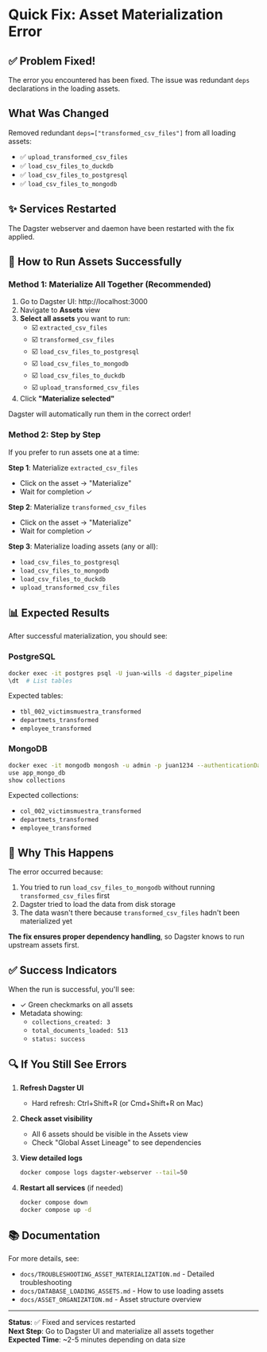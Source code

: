 # Quick Fix: Asset Materialization Error

## ✅ Problem Fixed!

The error you encountered has been fixed. The issue was redundant `deps` declarations in the loading assets.

## What Was Changed

Removed redundant `deps=["transformed_csv_files"]` from all loading assets:
- ✅ `upload_transformed_csv_files`
- ✅ `load_csv_files_to_duckdb`
- ✅ `load_csv_files_to_postgresql`
- ✅ `load_csv_files_to_mongodb`

## ✨ Services Restarted

The Dagster webserver and daemon have been restarted with the fix applied.

## 🚀 How to Run Assets Successfully

### Method 1: Materialize All Together (Recommended)

1. Go to Dagster UI: http://localhost:3000
2. Navigate to **Assets** view
3. **Select all assets** you want to run:
   - ☑️ `extracted_csv_files`
   - ☑️ `transformed_csv_files`
   - ☑️ `load_csv_files_to_postgresql`
   - ☑️ `load_csv_files_to_mongodb`
   - ☑️ `load_csv_files_to_duckdb`
   - ☑️ `upload_transformed_csv_files`
4. Click **"Materialize selected"**

Dagster will automatically run them in the correct order!

### Method 2: Step by Step

If you prefer to run assets one at a time:

**Step 1**: Materialize `extracted_csv_files`
- Click on the asset → "Materialize"
- Wait for completion ✓

**Step 2**: Materialize `transformed_csv_files`
- Click on the asset → "Materialize"
- Wait for completion ✓

**Step 3**: Materialize loading assets (any or all):
- `load_csv_files_to_postgresql`
- `load_csv_files_to_mongodb`
- `load_csv_files_to_duckdb`
- `upload_transformed_csv_files`

## 📊 Expected Results

After successful materialization, you should see:

### PostgreSQL
```bash
docker exec -it postgres psql -U juan-wills -d dagster_pipeline
\dt  # List tables
```

Expected tables:
- `tbl_002_victimsmuestra_transformed`
- `departmets_transformed`
- `employee_transformed`

### MongoDB
```bash
docker exec -it mongodb mongosh -u admin -p juan1234 --authenticationDatabase admin
use app_mongo_db
show collections
```

Expected collections:
- `col_002_victimsmuestra_transformed`
- `departmets_transformed`
- `employee_transformed`

## 🎯 Why This Happens

The error occurred because:
1. You tried to run `load_csv_files_to_mongodb` without running `transformed_csv_files` first
2. Dagster tried to load the data from disk storage
3. The data wasn't there because `transformed_csv_files` hadn't been materialized yet

**The fix ensures proper dependency handling**, so Dagster knows to run upstream assets first.

## ✅ Success Indicators

When the run is successful, you'll see:
- ✓ Green checkmarks on all assets
- Metadata showing:
  - `collections_created: 3`
  - `total_documents_loaded: 513`
  - `status: success`

## 🔍 If You Still See Errors

1. **Refresh Dagster UI**
   - Hard refresh: Ctrl+Shift+R (or Cmd+Shift+R on Mac)

2. **Check asset visibility**
   - All 6 assets should be visible in the Assets view
   - Check "Global Asset Lineage" to see dependencies

3. **View detailed logs**
   ```bash
   docker compose logs dagster-webserver --tail=50
   ```

4. **Restart all services** (if needed)
   ```bash
   docker compose down
   docker compose up -d
   ```

## 📚 Documentation

For more details, see:
- `docs/TROUBLESHOOTING_ASSET_MATERIALIZATION.md` - Detailed troubleshooting
- `docs/DATABASE_LOADING_ASSETS.md` - How to use loading assets
- `docs/ASSET_ORGANIZATION.md` - Asset structure overview

---

**Status**: ✅ Fixed and services restarted  
**Next Step**: Go to Dagster UI and materialize all assets together  
**Expected Time**: ~2-5 minutes depending on data size
